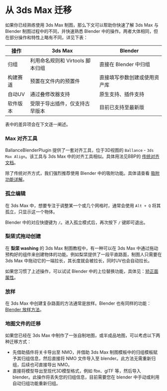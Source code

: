 # 从 3ds Max 迁移

如果你已经熟练使用 3ds Max 制图，那么下文可以帮助你快速了解 3ds Max 与 Blender 制图过程中的不同，并快速熟悉 Blender 中的操作。两者大体相同，但在部分操作和特性上略有不同，详见下表：

| 操作     | 3ds Max                          | Blender                      |
| -------- | -------------------------------- | ---------------------------- |
| 归组     | 利用命名规则和 Virtools 脚本归组 | 直接在 Blender 中归组        |
| 构建赛道 | 预置在文件内的预置件             | 直接填写参数创建或使用资产库 |
| 自动UV   | 通过叠修改器支持                 | 原生支持、插件支持           |
| 软件版本 | 受限于导出插件，仅支持古早版本   | 目前已支持至最新版           |

表中的差异项会在下文逐一阐述。

### Max 对齐工具

BallanceBlenderPlugin 提供了一套对齐工具，位于3D视图的 `Ballance` - `3ds Max Align`。该工具与 3ds Max 中的对齐工具相似。具体用法见BBP的 [传统对齐文档](https://yyc12345.github.io/BallanceBlenderHelper/zh-cn/legacy-align/)。

除了传统对齐方式，我们强烈推荐使用 Blender 中的吸附功能。具体请查看 [吸附功能详解](../blender/snapping)。

### 孤立编辑

在 3ds Max 中，想要专注于调整某一个或几个网格时，通常会使用 `Alt + Q` 将其孤立，只显示这一个物体。

Blender 中的对应快捷键为 `/`。进入孤立模式后，再次按下 `/` 键即可退出。

### 梨栠式拖动创建

在 **梨栠 washing** 的 3ds Max 制图教程中，有一种可以在 3ds Max 中通过拖动预构好的组件来创建物体的功能。例如梨栠提供了一段平直路面，制图人只需要在 3ds Max 中拖动它的一端拉长，其长度就会被拉长，同时UV也会自动拉长。

如果您习惯了上述操作，可以试试 Blender 中的上位替换功能，具体见：[矫正面属性](../blender/texture#矫正面属性)。

### 放样

在 3ds Max 中创建复杂路面的方法通常是放样。Blender 也有同样的功能：[Blender 放样方法](../blender/sampling)。

### 地图文件的迁移

如果您已经在 3ds Max 中制作了一张自制地图，或半成品地图，可以考虑以下两种迁移方式：

- 先借助插件将关卡导出至 NMO，并借助 3ds Max 制图模板中的归组模板赋予其归组信息，然后直接将 NMO 文件导入至 blender。此方法无需重新归组，后续也可直接导出 NMO。
- 直接将模型导出至现代3D模型格式，例如 fbx、glTF 等，然后导入 blender。此操作将丢失您的归组信息，目前需要您在 blender 中手动或利用自动归组功能重新归组。
